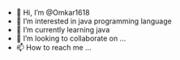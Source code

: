 - 👋 Hi, I’m @Omkar1618
- 👀 I’m interested in java programming language
- 🌱 I’m currently learning java
- 💞️ I’m looking to collaborate on ...
- 📫 How to reach me ...

<!---
Omkar1618/Omkar1618 is a ✨ special ✨ repository because its `README.md` (this file) appears on your GitHub profile.
You can click the Preview link to take a look at your changes.
--->
